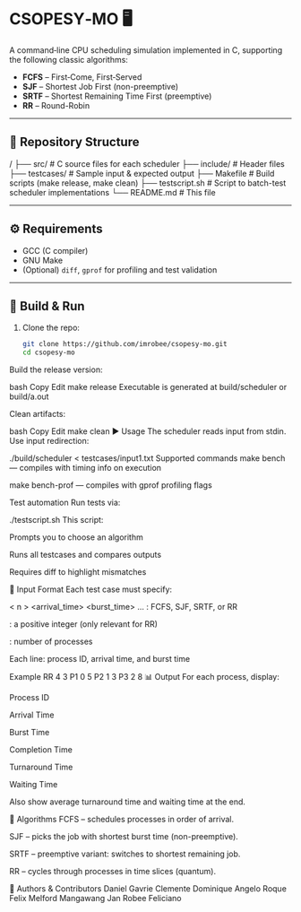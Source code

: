# CSOPESY‑MO 🖥️

A command‑line CPU scheduling simulation implemented in C, supporting the following classic algorithms:

- **FCFS** – First‑Come, First‑Served  
- **SJF** – Shortest Job First (non-preemptive)  
- **SRTF** – Shortest Remaining Time First (preemptive)  
- **RR** – Round-Robin  

---

## 📁 Repository Structure

/
├── src/ # C source files for each scheduler
├── include/ # Header files
├── testcases/ # Sample input & expected output
├── Makefile # Build scripts (make release, make clean)
├── testscript.sh # Script to batch-test scheduler implementations
└── README.md # This file

---

## ⚙️ Requirements

- GCC (C compiler)
- GNU Make
- (Optional) `diff`, `gprof` for profiling and test validation

---

## 🔧 Build & Run

1. Clone the repo:

   ```bash
   git clone https://github.com/imrobee/csopesy-mo.git
   cd csopesy-mo
Build the release version:

bash
Copy
Edit
make release
Executable is generated at build/scheduler or build/a.out

Clean artifacts:

bash
Copy
Edit
make clean
▶️ Usage
The scheduler reads input from stdin. Use input redirection:

./build/scheduler < testcases/input1.txt
Supported commands
make bench — compiles with timing info on execution

make bench-prof — compiles with gprof profiling flags

Test automation
Run tests via:

./testscript.sh
This script:

Prompts you to choose an algorithm

Runs all testcases and compares outputs

Requires diff to highlight mismatches

🧠 Input Format
Each test case must specify:

<algorithm> <quantum>
< n >
<pid> <arrival_time> <burst_time>
...
<algorithm>: FCFS, SJF, SRTF, or RR

<quantum>: a positive integer (only relevant for RR)

<n>: number of processes

Each line: process ID, arrival time, and burst time

Example
RR 4
3
P1 0 5
P2 1 3
P3 2 8
📊 Output
For each process, display:

Process ID

Arrival Time

Burst Time

Completion Time

Turnaround Time

Waiting Time

Also show average turnaround time and waiting time at the end.

📝 Algorithms
FCFS – schedules processes in order of arrival.

SJF – picks the job with shortest burst time (non-preemptive).

SRTF – preemptive variant: switches to shortest remaining job.

RR – cycles through processes in time slices (quantum).

📌 Authors & Contributors
Daniel Gavrie Clemente
Dominique Angelo Roque
Felix Melford Mangawang
Jan Robee Feliciano
